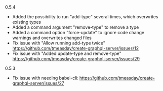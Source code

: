 
0.5.4

 - Added the possibility to run "add-type" several times, which overwrites existing types
 - Added a command argument "remove-type" to remove a type
 - Added a command option "force-update" to ignore code change warnings and overwrites changed files
 - Fix issue with "Allow running add-type twice" 
   https://github.com/tmeasday/create-graphql-server/issues/12
 - Fix issue with "Added update-type and remove-type"
   https://github.com/tmeasday/create-graphql-server/issues/29

0.5.3

 - Fix issue with needing babel-cli: https://github.com/tmeasday/create-graphql-server/issues/27
